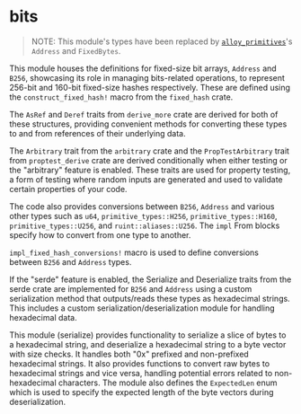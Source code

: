 # bits

> NOTE: This module's types have been replaced by [`alloy_primitives`](https://github.com/alloy-rs/core)'s `Address` and `FixedBytes`.

This module houses the definitions for fixed-size bit arrays, `Address` and `B256`, showcasing its role in managing bits-related operations, to represent 256-bit and 160-bit fixed-size hashes respectively. These are defined using the `construct_fixed_hash!` macro from the `fixed_hash` crate.

The `AsRef` and `Deref` traits from `derive_more` crate are derived for both of these structures, providing convenient methods for converting these types to and from references of their underlying data.

The `Arbitrary` trait from the `arbitrary` crate and the `PropTestArbitrary` trait from `proptest_derive` crate are derived conditionally when either testing or the "arbitrary" feature is enabled. These traits are used for property testing, a form of testing where random inputs are generated and used to validate certain properties of your code.

The code also provides conversions between `B256`, `Address` and various other types such as `u64`, `primitive_types::H256`, `primitive_types::H160`, `primitive_types::U256`, and `ruint::aliases::U256`. The `impl` From blocks specify how to convert from one type to another.

`impl_fixed_hash_conversions!` macro is used to define conversions between `B256` and `Address` types.

If the "serde" feature is enabled, the Serialize and Deserialize traits from the serde crate are implemented for `B256` and `Address` using a custom serialization method that outputs/reads these types as hexadecimal strings. This includes a custom serialization/deserialization module for handling hexadecimal data.

This module (serialize) provides functionality to serialize a slice of bytes to a hexadecimal string, and deserialize a hexadecimal string to a byte vector with size checks. It handles both "0x" prefixed and non-prefixed hexadecimal strings. It also provides functions to convert raw bytes to hexadecimal strings and vice versa, handling potential errors related to non-hexadecimal characters. The module also defines the `ExpectedLen` enum which is used to specify the expected length of the byte vectors during deserialization.
